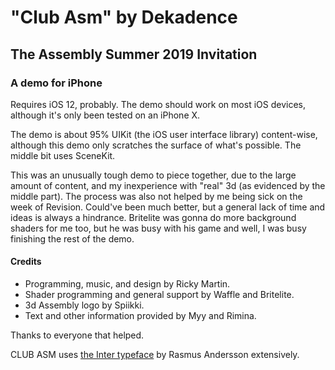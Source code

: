 # "Club Asm" by Dekadence

## The Assembly Summer 2019 Invitation

### A demo for iPhone

Requires iOS 12, probably. The demo should work on most iOS devices, although it's only been tested on an iPhone X.

The demo is about 95% UIKit (the iOS user interface library) content-wise, although this demo only scratches the surface of what's possible. The middle bit uses SceneKit.

This was an unusually tough demo to piece together, due to the large amount of content, and my inexperience with "real" 3d (as evidenced by the middle part). The process was also not helped by me being sick on the week of Revision. Could've been much better, but a general lack of time and ideas is always a hindrance. Britelite was gonna do more background shaders for me too, but he was busy with his game and well, I was busy finishing the rest of the demo.

#### Credits

- Programming, music, and design by Ricky Martin.
- Shader programming and general support by Waffle and Britelite.
- 3d Assembly logo by Spiikki.
- Text and other information provided by Myy and Rimina.

Thanks to everyone that helped.

CLUB ASM uses [the Inter typeface](https://rsms.me/inter/) by Rasmus Andersson extensively.
